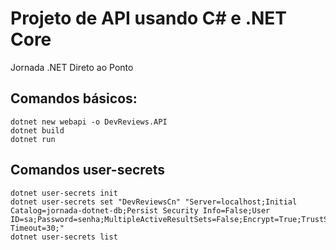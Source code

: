# Projeto de API usando C# e .NET Core

Jornada .NET Direto ao Ponto

## Comandos básicos:
```
dotnet new webapi -o DevReviews.API
dotnet build
dotnet run
```

## Comandos user-secrets
```
dotnet user-secrets init
dotnet user-secrets set "DevReviewsCn" "Server=localhost;Initial Catalog=jornada-dotnet-db;Persist Security Info=False;User ID=sa;Password=senha;MultipleActiveResultSets=False;Encrypt=True;TrustServerCertificate=False;Connection Timeout=30;"
dotnet user-secrets list
```
